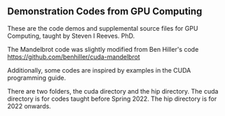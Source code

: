 ## Demonstration Codes from GPU Computing

These are the code demos and supplemental source files for GPU Computing, taught by Steven I Reeves. PhD. 

The Mandelbrot code was slightly modified from Ben Hiller's code 
https://github.com/benhiller/cuda-mandelbrot

Additionally, some codes are inspired by examples in the CUDA programming guide. 

There are two folders, the cuda directory and the hip directory. The cuda directory is for codes taught before 
Spring 2022. The hip directory is for 2022 onwards. 
